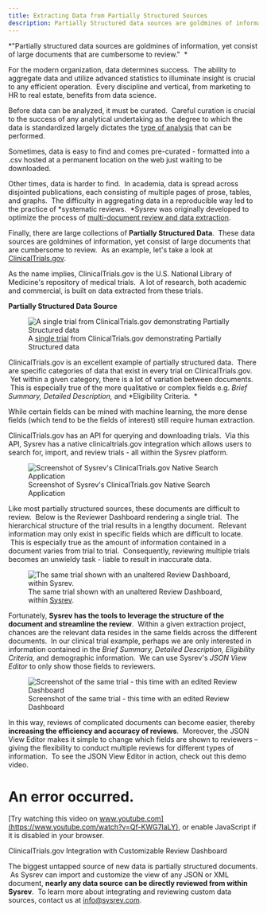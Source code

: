 ```yaml
---
title: Extracting Data from Partially Structured Sources
description: Partially Structured data sources are goldmines of information, yet consist of large documents that are cumbersome to review.  
---
```

*"Partially structured data sources are goldmines of information, yet
consist of large documents that are cumbersome to review."  *

For the modern organization, data determines success.  The ability to
aggregate data and utilize advanced statistics to illuminate insight is
crucial to any efficient operation.  Every discipline and vertical, from
marketing to HR to real estate, benefits from data science.  

Before data can be analyzed, it must be curated.  Careful curation is
crucial to the success of any analytical undertaking as the degree to
which the data is standardized largely dictates the [type of
analysis](https://blog.sysrev.com/generating-insights/) that can be
performed.

Sometimes, data is easy to find and comes pre-curated - formatted into a
.csv hosted at a permanent location on the web just waiting to be
downloaded.  

Other times, data is harder to find.  In academia, data is spread across
disjointed publications, each consisting of multiple pages of prose,
tables, and graphs.  The difficulty in aggregating data in a
reproducible way led to the practice of *systematic reviews.  *Sysrev
was originally developed to optimize the process of [multi-document
review and data
extraction](https://www.youtube.com/watch?v=18QuUQH5uqQ).  

Finally, there are large collections of **Partially Structured Data**.
 These data sources are goldmines of information, yet consist of large
documents that are cumbersome to review.  As an example, let's take a
look at [ClinicalTrials.gov](clinicaltrials.gov).

As the name implies, ClinicalTrials.gov is the U.S. National Library of
Medicine's repository of medical trials.  A lot of research, both
academic and commercial, is built on data extracted from these trials.

**Partially Structured Data Source**

<figure>
<img src="https://sysrev-docs.s3.amazonaws.com/_posts/blog/content/images/2020/02/Feb-20-2020-09-22-12.gif" class="kg-image" alt="A single trial from ClinicalTrials.gov demonstrating Partially Structured data" /><figcaption aria-hidden="true">A <a href="https://clinicaltrials.gov/ct2/show/record/NCT01196637?cond=Thoracic+Outlet+Syndrome&amp;draw=2&amp;rank=4">single trial</a> from ClinicalTrials.gov demonstrating Partially Structured data</figcaption>
</figure>

ClinicalTrials.gov is an excellent example of partially structured data.
 There are specific categories of data that exist in every trial on
ClinicalTrials.gov.  Yet within a given category, there is a lot of
variation between documents.  This is especially true of the more
qualitative or complex fields e.g. *Brief Summary, Detailed
Description,* and *Eligibility Criteria.  *

While certain fields can be mined with machine learning, the more dense
fields (which tend to be the fields of interest) still require human
extraction.  

ClinicalTrials.gov has an API for querying and downloading trials.  Via
this API, Sysrev has a native clinicaltrials.gov integration which
allows users to search for, import, and review trials - all within the
Sysrev platform.

<figure>
<img src="https://sysrev-docs.s3.amazonaws.com/_posts/blog/content/images/2020/02/Screen-Shot-2020-02-20-at-10.19.59-AM.png" class="kg-image" alt="Screenshot of Sysrev&#39;s ClinicalTrials.gov Native Search Application" /><figcaption aria-hidden="true">Screenshot of Sysrev's ClinicalTrials.gov Native Search Application</figcaption>
</figure>

Like most partially structured sources, these documents are difficult to
review.  Below is the Reviewer Dashboard rendering a single trial.  The
hierarchical structure of the trial results in a lengthy document.
 Relevant information may only exist in specific fields which are
difficult to locate.  This is especially true as the amount of
information contained in a document varies from trial to trial.
 Consequently, reviewing multiple trials becomes an unwieldy task -
liable to result in inaccurate data.

<figure>
<img src="https://sysrev-docs.s3.amazonaws.com/_posts/blog/content/images/2020/02/sysrev_raw.gif" class="kg-image" alt="The same trial shown with an unaltered Review Dashboard, within Sysrev." /><figcaption aria-hidden="true">The same trial shown with an unaltered Review Dashboard, within <a href="https://staging.sysrev.com/u/688/p/21446/article/6603720">Sysrev</a>.</figcaption>
</figure>

Fortunately, **Sysrev has the tools to leverage the structure of the
document and streamline the review**.  Within a given extraction
project, chances are the relevant data resides in the same fields across
the different documents.  In our clinical trial example, perhaps we are
only interested in information contained in the *Brief Summary, Detailed
Description,* *Eligibility Criteria,* and demographic information.  We
can use Sysrev's *JSON View Editor* to only show those fields to
reviewers.  

<figure>
<img src="https://sysrev-docs.s3.amazonaws.com/_posts/blog/content/images/2020/02/Screen-Shot-2020-02-20-at-9.56.20-AM.png" class="kg-image" alt="Screenshot of the same trial - this time with an edited Review Dashboard" /><figcaption aria-hidden="true">Screenshot of the same trial - this time with an edited Review Dashboard</figcaption>
</figure>

In this way, reviews of complicated documents can become easier, thereby
**increasing the efficiency and accuracy of reviews**.  Moreover, the
JSON View Editor makes it simple to change which fields are shown to
reviewers – giving the flexibility to conduct multiple reviews for
different types of information.  To see the JSON View Editor in action,
check out this demo video.

# An error occurred.

[Try watching this video on
www.youtube.com](https://www.youtube.com/watch?v=Qf-KWG7laLY), or enable
JavaScript if it is disabled in your browser.

ClinicalTrials.gov Integration with Customizable Review Dashboard

The biggest untapped source of new data is partially structured
documents.  As Sysrev can import and customize the view of any JSON or
XML document, **nearly any data source can be directly reviewed from
within Sysrev**.  To learn more about integrating and reviewing custom
data sources, contact us at info@sysrev.com.

